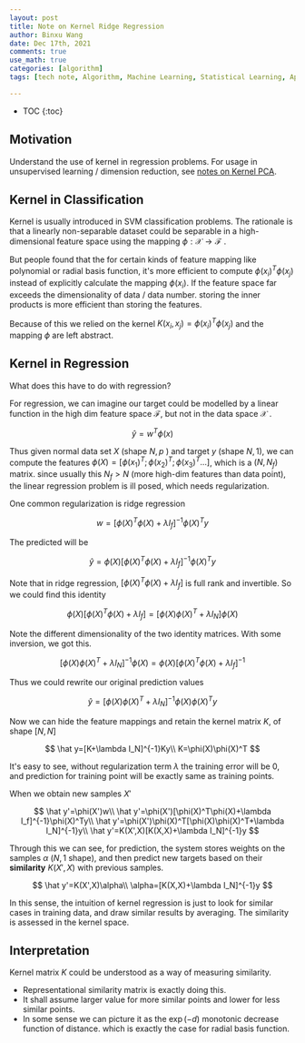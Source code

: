 ```yaml
---
layout: post
title: Note on Kernel Ridge Regression
author: Binxu Wang
date: Dec 17th, 2021 
comments: true
use_math: true
categories: [algorithm]
tags: [tech note, Algorithm, Machine Learning, Statistical Learning, Applied Math, Linear Algebra, kernel method]

---
```


* TOC
{:toc}


## Motivation

Understand the use of kernel in regression problems. For usage in unsupervised learning / dimension reduction, see [notes on Kernel PCA](Note-on-Kernel-PCA.md). 

## Kernel in Classification

Kernel is usually introduced in SVM classification problems. The rationale is that a linearly non-separable dataset could be separable in a high-dimensional feature space using the mapping $\phi:\mathcal X\to\mathcal F$ . 

But people found that the for certain kinds of feature mapping like polynomial or radial basis function, it's more efficient to compute $\phi(x_i)^T\phi(x_j)$ instead of explicitly calculate the mapping $\phi(x_i)$. If the feature space far exceeds the dimensionality of data / data number. storing the inner products is more efficient than storing the features. 

Because of this we relied on the kernel $K(x_i,x_j)=\phi(x_i)^T\phi(x_j)$ and the mapping $\phi$ are left abstract. 

## Kernel in Regression

What does this have to do with regression?

For regression, we can imagine our target could be modelled by a linear function in the high dim feature space $\mathcal F$, but not in the data space $\mathcal X$ . 


$$
\hat y= w^T\phi(x)
$$


Thus given normal data set $X$ (shape $N,p$ ) and target $y$ (shape $N,1$), we can compute the features $\phi(X)=[\phi(x_1)^T;\phi(x_2)^T;\phi(x_3)^T...]$, which is a $(N,N_f)$ matrix. since usually this $N_f>N$ (more high-dim features than data point), the linear regression problem is ill posed, which needs regularization. 

One common regularization is ridge regression


$$
w=[\phi(X)^T\phi(X)+\lambda I_f]^{-1}\phi(X)^Ty
$$


The predicted will be 


$$
\hat y=\phi(X)[\phi(X)^T\phi(X)+\lambda I_f]^{-1}\phi(X)^Ty
$$


Note that in ridge regression, $[\phi(X)^T\phi(X)+\lambda I_f]$  is full rank and invertible. So we could find this identity 


$$
\phi(X)[\phi(X)^T\phi(X)+\lambda I_f]=[\phi(X)\phi(X)^T+\lambda I_N]\phi(X)
$$


Note the different dimensionality of the two identity matrices. With some inversion, we got this. 


$$
[\phi(X)\phi(X)^T+\lambda I_N]^{-1}\phi(X)=\phi(X)[\phi(X)^T\phi(X)+\lambda I_f]^{-1}
$$


Thus we could rewrite our original prediction values 


$$
\hat y=[\phi(X)\phi(X)^T+\lambda I_N]^{-1}\phi(X)\phi(X)^Ty
$$


Now we can hide the feature mappings and retain the kernel matrix $K$, of shape $[N,N]$ 


$$
\hat y=[K+\lambda I_N]^{-1}Ky\\
K=\phi(X)\phi(X)^T
$$


It's easy to see, without regularization term $\lambda$ the training error will be 0, and prediction for training point will be exactly same as training points. 

When we obtain new samples $X'$ 


$$
\hat y'=\phi(X')w\\
\hat y'=\phi(X')[\phi(X)^T\phi(X)+\lambda I_f]^{-1}\phi(X)^Ty\\
\hat y'=\phi(X')\phi(X)^T[\phi(X)\phi(X)^T+\lambda I_N]^{-1}y\\
\hat y'=K(X',X)[K(X,X)+\lambda I_N]^{-1}y
$$


Through this we can see, for prediction, the system stores weights on the samples $\alpha$ ($N,1$ shape), and then predict new targets based on their **similarity**   $K(X',X)$ with previous samples. 


$$
\hat y'=K(X',X)\alpha\\
\alpha=[K(X,X)+\lambda I_N]^{-1}y
$$


In this sense, the intuition of kernel regression is just to look for similar cases in training data, and draw similar results by averaging. The similarity is assessed in the kernel space. 

## Interpretation

Kernel matrix $K$ could be understood as a way of measuring similarity. 

* Representational similarity matrix is exactly doing this. 
* It shall assume larger value for more similar points and lower for less similar points. 
* In some sense we can picture it as the $\exp(-d)$ monotonic decrease function of distance. which is exactly the case for radial basis function. 

